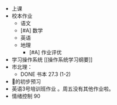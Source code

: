- 上课
- 校本作业
	- 语文
	- [#A] 数学
	- 英语
	- 地理
		- [#A] 作业评优
- 学习操作系统 [[操作系统学习纲要]]
- 市北理：
	- DONE  书本 27.3 (1-2)
- 🍄的初步预习
- 英语3号培训班作业 。周五没有其他作业啦。
- 情绪控制   90